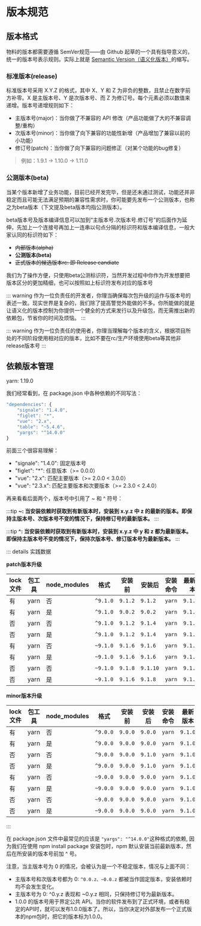 # 版本规范


## 版本格式
物料的版本都需要遵循 SemVer规范——由 Github 起草的一个具有指导意义的，统一的版本号表示规则。实际上就是 [Semantic Version（语义化版本）](https://semver.org/lang/zh-CN/)的缩写。

### 标准版本(release)

标准版本号采用 X.Y.Z 的格式，其中 X、Y 和 Z 为非负的整数，且禁止在数字前方补零。X 是主版本号、Y 是次版本号、而 Z 为修订号。每个元素必须以数值来递增。版本号递增规则如下：

- 主版本号(major)：当你做了不兼容的 API 修改（产品功能做了大的不兼容调整/重构）
- 次版本号(minor)：当你做了向下兼容的功能性新增（产品增加了兼容以前的小功能）
- 修订号(patch)：当你做了向下兼容的问题修正（对某个功能的bug修复）

> 例如：1.9.1 -> 1.10.0 -> 1.11.0


### 公测版本(beta)

当某个版本新增了业务功能，目前已经开发完毕，但是还未通过测试，功能还并非稳定而且可能无法满足预期的兼容性需求时，你可能要先发布一个公测版本，也称之为beta版本（下文提及beta版本均指公测版本）。

beta版本号及版本编译信息可以加到“主版本号.次版本号.修订号”的后面作为延伸，先加上一个连接号再加上一连串以句点分隔的标识符和版本编译信息，一般大家认同的标识符如下：

- ~~内部版本(alpha)~~
- **公测版本(beta)**
- ~~正式版本的候选版本rc: 即 Release candiate~~

我们为了操作方便，只使用beta公测标识符，当然开发过程中你作为开发想要把版本区分的更加精细，也可以按照如上标识符发布对应的版本号

::: warning
作为一位负责任的开发者，你理当确保每次包升级的运作与版本号的表述一致。现实世界是复杂的，我们除了提高警觉外能做的不多。你所能做的就是让语义化的版本控制为你提供一个健全的方式来发行以及升级包，而无需推出新的依赖包，节省你的时间及烦恼。
:::

::: warning
作为一位负责任的使用者，你理当理解每个版本的含义，根据项目所处的不同阶段使用相对应的版本，比如不要在rc/生产环境使用beta等其他非release版本号
:::


## 依赖版本管理

yarn: 1.19.0

我们经常看到，在 package.json 中各种依赖的不同写法：
```javascript
"dependencies": {
    "signale": "1.4.0",
    "figlet": "*",
    "vue": "2.x",
    "table": "~5.4.6",
    "yargs": "^14.0.0"
}
```

前面三个很容易理解：

- "signale": "1.4.0": 固定版本号
- "figlet": "*": 任意版本（>= 0.0.0）
- "vue": "2.x": 匹配主要版本（>= 2.0.0 < 3.0.0）
- "vue": "2.3.x": 匹配主要版本和次要版本（>= 2.3.0 < 2.4.0）

再来看看后面两个，版本号中引用了 ~ 和 ^ 符号：

:::tip
**~: 当安装依赖时获取到有新版本时，安装到 x.y.z 中 z 的最新的版本。即保持主版本号、次版本号不变的情况下，保持修订号的最新版本。**
:::


:::tip
**^: 当安装依赖时获取到有新版本时，安装到 x.y.z 中 y 和 z 都为最新版本。 即保持主版本号不变的情况下，保持次版本号、修订版本号为最新版本。**
:::

::: details 实践数据

**patch版本升级**

| lock文件   | 包工具   | node_modules |  格式  | 安装前   | 安装后  | 安装命令 | 最新版本
| --------- | --------   | --------------- | --------   | -----  | -----   | ------ | ------ |
| 有        | yarn |      否         | `^9.1.0`  | `9.1.2` | `9.1.2` | `yarn` | `9.1.4` 
| 有        | yarn |      是         | `^9.1.0`  | `9.0.2` | `9.0.2` | `yarn` | `9.1.4`
| 否        | yarn |      否         | `^9.1.0`  | `9.1.2` | `9.1.4` | `yarn` | `9.1.4`
| 否        | yarn |      是         | `^9.1.0`  | `9.1.2` | `9.1.4` | `yarn` | `9.1.4`
| 有        | yarn |      否         | `~9.1.0`  | `9.1.6` | `9.1.6` | `yarn` | `9.1.8` 
| 有        | yarn |      是         | `~9.1.0`  | `9.1.6` | `9.1.6` | `yarn` | `9.1.8`
| 否        | yarn |      否         | `~9.1.0`  | `9.1.8` | `9.1.10` | `yarn` | `9.1.10`
| 否        | yarn |      是         | `~9.1.0`  | `9.1.6` | `9.1.8` | `yarn` | `9.1.8`


**minor版本升级**

| lock文件   | 包工具   | node_modules |  格式  | 安装前   | 安装后  | 安装命令 | 最新版本
| --------- | --------   | --------------- | --------   | -----  | -----   | ------ | ------ |
| 有        | yarn |      否         | `^9.0.0`  | `9.0.0` | `9.0.0` | `yarn` | `9.1.0` 
| 有        | yarn |      是         | `^9.0.0`  | `9.0.0` | `9.0.0` | `yarn` | `9.1.0`
| 否        | yarn |      否         | `^9.0.0`  | `9.0.0` | `9.1.0` | `yarn` | `9.1.0`
| 否        | yarn |      是         | `^9.0.0`  | `9.0.0` | `9.1.0` | `yarn` | `9.1.0`
| 有        | yarn |      否         | `~9.0.0`  | `9.0.0` | `9.0.0` | `yarn` | `9.1.0` 
| 有        | yarn |      是         | `~9.0.0`  | `9.0.0` | `9.0.0` | `yarn` | `9.1.0`
| 否        | yarn |      否         | `~9.0.0`  | `9.0.0` | `9.0.0` | `yarn` | `9.1.0`
| 否        | yarn |      是         | `~9.0.0`  | `9.0.0` | `9.0.0` | `yarn` | `9.1.0`

:::


在 package.json 文件中最常见的应该是 `"yargs": "^14.0.0"`这种格式的依赖, 因为我们在使用 npm install package 安装包时，npm 默认安装当前最新版本，然后在所安装的版本号前加 ^ 号。

注意，当主版本号为 0 的情况，会被认为是一个不稳定版本，情况与上面不同：

- 主版本号和次版本号都为 0: `^0.0.z、~0.0.z` 都被当作固定版本，安装依赖时均不会发生变化。
- 主版本号为 0: ^0.y.z 表现和 ~0.y.z 相同，只保持修订号为最新版本。
- 1.0.0 的版本号用于界定公共 API。当你的软件发布到了正式环境，或者有稳定的API时，就可以发布1.0.0版本了。所以，当你决定对外部发布一个正式版本的npm包时，把它的版本标为1.0.0。





